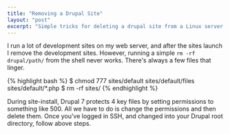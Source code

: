 ```yaml
---
title: "Removing a Drupal Site"
layout: "post"
excerpt: "Simple tricks for deleting a drupal site from a Linux server."
---
```

I run a lot of development sites on my web server, and after the sites launch I remove the development sites. However, running a simple `rm -rf drupal/path/` from the shell never works. There's always a few files that linger. 

{% highlight bash %}
$ chmod 777 sites/default sites/default/files sites/default/*.php
$ rm -rf sites/
{% endhighlight %}

During site-install, Drupal 7 protects 4 key files by setting permissions to something like 500. All we have to do is change the permissions and then delete them. Once you've logged in SSH, and changed into your Drupal root directory, follow above steps.
